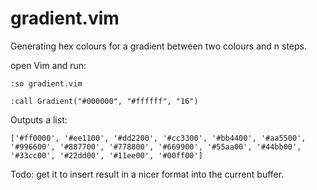 # gradient.vim
Generating hex colours for a gradient between two colours and n steps.

open Vim and run:

```:so gradient.vim```

```:call Gradient("#000000", "#ffffff", "16")```

Outputs a list:

```['#ff0000', '#ee1100', '#dd2200', '#cc3300', '#bb4400', '#aa5500', '#996600', '#887700', '#778800', '#669900', '#55aa00', '#44bb00', '#33cc00', '#22dd00', '#11ee00', '#00ff00']```

Todo: get it to insert result in a nicer format into the current buffer.
